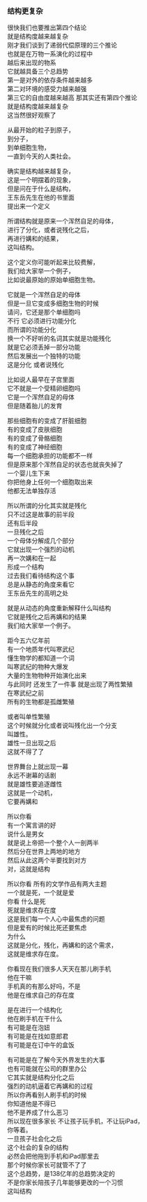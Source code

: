 ### 结构更复杂
很快我们也要推出第四个结论  
就是结构度越来越复杂  
刚才我们谈到了递弱代偿原理的三个推论  
也就是在万物一系演化的过程中  
越后来出现的物系  
它就越具备三个总趋势  
第一是对外的依存条件越来越多  
第二对环境的感受力越来越强  
第三它的自由度越来越高
那其实还有第四个推论  
就是结构度越来越复杂  
这当然很好观察了  

从最开始的粒子到原子，  
到分子，  
到单细胞生物，  
一直到今天的人类社会。  

确实是结构越来越复杂，  
这是一个明摆着的现象，  
但是问在于什么是结构，  
王东岳先生在他的书里面  
提出来一个定义  

所谓结构就是原来一个浑然自足的母体，  
进行了分化，或者说残化之后，  
再进行媾和的结果，  
这叫结构。  

这个定义你可能听起来比较费解，  
我们给大家举一个例子，  
比如说最原始的原始单细胞生物。  

它就是一个浑然自足的母体  
但是一旦它变成多细胞生物的时候  
请问，它还是那个单细胞吗  
不行  它必须进行功能分化  
而所谓的功能分化  
换一个不好听的名词其实就是功能残化  
就是它必须丢掉一部分功能  
然后发展出一个独特的功能  
这是分化  或者说残化  

比如说人最早在子宫里面  
它不就是一个受精卵细胞吗  
它是一个浑然自足的母体  
但是随着胎儿的发育  

那些细胞有的变成了肝脏细胞  
有的变成了皮肤细胞  
有的变成了骨骼细胞  
有的变成了神经细胞  
每一个细胞承担的功能都不一样  
但是原来那个浑然自足的状态也就丧失掉了  
一个婴儿生下来  
你把他身上任何一个细胞取出来  
他都无法单独存活  

所以所谓的分化其实就是残化  
只不过这是故事的前半段  
还有后半段  
一旦残化之后  
一个母体分解成几个部分  
它就出现一个强烈的动机  
再一次媾和在一起  
形成一个结构  
过去我们看待结构这个事  
总是从静态的角度来看它  
王东岳先生的高明之处  

就是从动态的角度重新解释什么叫结构  
它就是残化之后再媾和的结果  
我们给大家举一个例子。  

距今五六亿年前  
有一个地质年代叫寒武纪  
懂生物学的都知道一个词  
叫寒武纪的物种大爆发  
大量的生物物种开始演化出来  
与此同时  还发生了一件事
就是出现了两性繁殖  
在寒武纪之前  
所有的生物都是孤雌繁殖  

或者叫单性繁殖  
这个时候就分化或者说叫残化出一个分支  
叫雄性。  
雄性一旦出现之后  
这就不得了了  

世界舞台上就出现一幕  
永远不谢幕的话剧  
就是雄性要追逐雌性  
这就是一个动机，  
它要再媾和  

所以你看  
有一个寓言讲的好  
说什么是男女  
就是说上帝把一个整个人一剖两半  
然后分在世界上两地的地方  
然后从此这两个半要找到对方  
对，这就是结构  

所以你看  所有的文学作品有两大主题  
一个就是死，一个就是爱  
你看  什么是死  
死就是维求存在度  
这是我们每一个人心中最焦虑的问题  
但是爱有的时候比死还要焦虑  
为什么  
这就是分化，残化，再媾和的这个需求，  
这就是维求存在度。

你看现在我们很多人天天在那儿刷手机  
他在干嘛  
手机真的有那么好吗，不是  
他是在维求自己的存在度

是在进行一个结构化  
他在刷手机在干什么  
有可能是在泡妞  
有可能是在找如意郎君  
有可能是在订中午的盒饭  

有可能是在了解今天外界发生的大事  
也有可能就在公司的群里办公  
它其实就是结构分化之后  
强烈的动机逼着它再媾和的过程  
所以你再看别人刷手机的时候  
你知道他是不得已  
他不是养成了什么恶习  
所以现在很多家长
不让孩子玩手机，不让玩iPad，  
你等着。  
一旦孩子社会化之后  
这个社会的复杂的结构  
必然会把他拖到手机和iPad那里去  
那个时候你家长可就管不了了  
这个总趋势，是138亿年的总趋势决定的  
不是你家长陪孩子几年能够更改的一个习惯  
这叫结构  